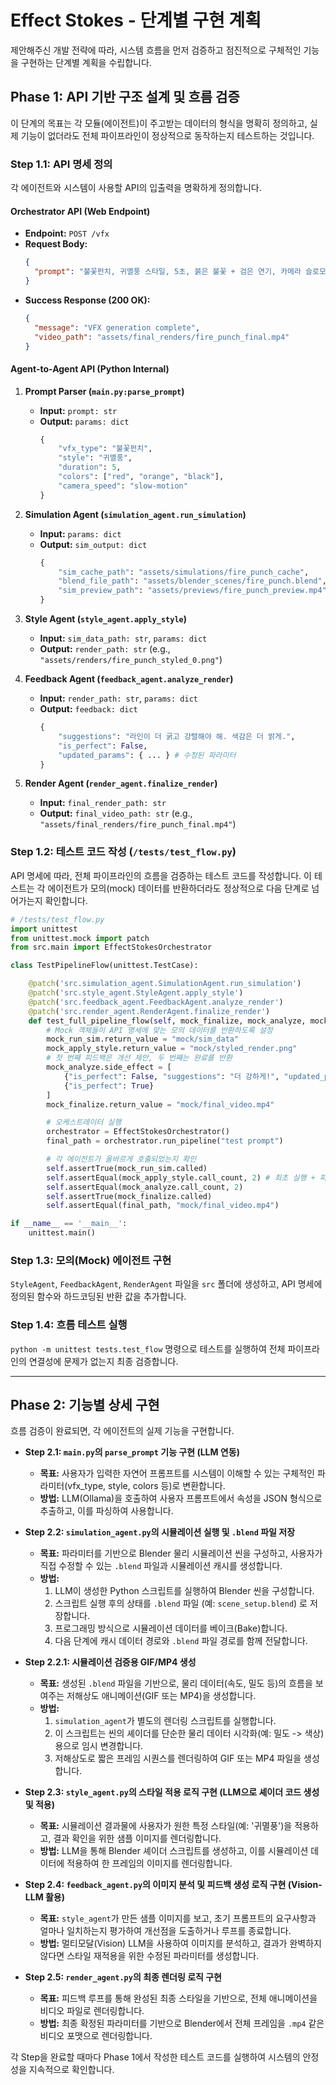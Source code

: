 # Effect Stokes - 단계별 구현 계획

제안해주신 개발 전략에 따라, 시스템 흐름을 먼저 검증하고 점진적으로 구체적인 기능을 구현하는 단계별 계획을 수립합니다.

## Phase 1: API 기반 구조 설계 및 흐름 검증

이 단계의 목표는 각 모듈(에이전트)이 주고받는 데이터의 형식을 명확히 정의하고, 실제 기능이 없더라도 전체 파이프라인이 정상적으로 동작하는지 테스트하는 것입니다.

### Step 1.1: API 명세 정의

각 에이전트와 시스템이 사용할 API의 입출력을 명확하게 정의합니다.

#### **Orchestrator API (Web Endpoint)**

-   **Endpoint:** `POST /vfx`
-   **Request Body:**
    ```json
    {
      "prompt": "불꽃펀치, 귀멸풍 스타일, 5초, 붉은 불꽃 + 검은 연기, 카메라 슬로모션"
    }
    ```
-   **Success Response (200 OK):**
    ```json
    {
      "message": "VFX generation complete",
      "video_path": "assets/final_renders/fire_punch_final.mp4"
    }
    ```

#### **Agent-to-Agent API (Python Internal)**

1.  **Prompt Parser (`main.py:parse_prompt`)**
    -   **Input:** `prompt: str`
    -   **Output:** `params: dict`
        ```python
        {
            "vfx_type": "불꽃펀치",
            "style": "귀멸풍",
            "duration": 5,
            "colors": ["red", "orange", "black"],
            "camera_speed": "slow-motion"
        }
        ```

2.  **Simulation Agent (`simulation_agent.run_simulation`)**
    -   **Input:** `params: dict`
    -   **Output:** `sim_output: dict`
        ```python
        {
            "sim_cache_path": "assets/simulations/fire_punch_cache",
            "blend_file_path": "assets/blender_scenes/fire_punch.blend",
            "sim_preview_path": "assets/previews/fire_punch_preview.mp4"
        }
        ```

3.  **Style Agent (`style_agent.apply_style`)**
    -   **Input:** `sim_data_path: str`, `params: dict`
    -   **Output:** `render_path: str` (e.g., `"assets/renders/fire_punch_styled_0.png"`)

4.  **Feedback Agent (`feedback_agent.analyze_render`)**
    -   **Input:** `render_path: str`, `params: dict`
    -   **Output:** `feedback: dict`
        ```python
        {
            "suggestions": "라인이 더 굵고 강렬해야 해. 색감은 더 밝게.",
            "is_perfect": False,
            "updated_params": { ... } # 수정된 파라미터
        }
        ```

5.  **Render Agent (`render_agent.finalize_render`)**
    -   **Input:** `final_render_path: str`
    -   **Output:** `final_video_path: str` (e.g., `"assets/final_renders/fire_punch_final.mp4"`)

### Step 1.2: 테스트 코드 작성 (`/tests/test_flow.py`)

API 명세에 따라, 전체 파이프라인의 흐름을 검증하는 테스트 코드를 작성합니다. 이 테스트는 각 에이전트가 모의(mock) 데이터를 반환하더라도 정상적으로 다음 단계로 넘어가는지 확인합니다.

```python
# /tests/test_flow.py
import unittest
from unittest.mock import patch
from src.main import EffectStokesOrchestrator

class TestPipelineFlow(unittest.TestCase):

    @patch('src.simulation_agent.SimulationAgent.run_simulation')
    @patch('src.style_agent.StyleAgent.apply_style')
    @patch('src.feedback_agent.FeedbackAgent.analyze_render')
    @patch('src.render_agent.RenderAgent.finalize_render')
    def test_full_pipeline_flow(self, mock_finalize, mock_analyze, mock_apply_style, mock_run_sim):
        # Mock 객체들이 API 명세에 맞는 모의 데이터를 반환하도록 설정
        mock_run_sim.return_value = "mock/sim_data"
        mock_apply_style.return_value = "mock/styled_render.png"
        # 첫 번째 피드백은 개선 제안, 두 번째는 완료를 반환
        mock_analyze.side_effect = [
            {"is_perfect": False, "suggestions": "더 강하게!", "updated_params": {}},
            {"is_perfect": True}
        ]
        mock_finalize.return_value = "mock/final_video.mp4"

        # 오케스트레이터 실행
        orchestrator = EffectStokesOrchestrator()
        final_path = orchestrator.run_pipeline("test prompt")

        # 각 에이전트가 올바르게 호출되었는지 확인
        self.assertTrue(mock_run_sim.called)
        self.assertEqual(mock_apply_style.call_count, 2) # 최초 실행 + 피드백 후 재실행
        self.assertEqual(mock_analyze.call_count, 2)
        self.assertTrue(mock_finalize.called)
        self.assertEqual(final_path, "mock/final_video.mp4")

if __name__ == '__main__':
    unittest.main()
```

### Step 1.3: 모의(Mock) 에이전트 구현

`StyleAgent`, `FeedbackAgent`, `RenderAgent` 파일을 `src` 폴더에 생성하고, API 명세에 정의된 함수와 하드코딩된 반환 값을 추가합니다.

### Step 1.4: 흐름 테스트 실행

`python -m unittest tests.test_flow` 명령으로 테스트를 실행하여 전체 파이프라인의 연결성에 문제가 없는지 최종 검증합니다.

---

## Phase 2: 기능별 상세 구현

흐름 검증이 완료되면, 각 에이전트의 실제 기능을 구현합니다.

-   **Step 2.1: `main.py`의 `parse_prompt` 기능 구현 (LLM 연동)**
    -   **목표:** 사용자가 입력한 자연어 프롬프트를 시스템이 이해할 수 있는 구체적인 파라미터(vfx_type, style, colors 등)로 변환합니다.
    -   **방법:** LLM(Ollama)을 호출하여 사용자 프롬프트에서 속성을 JSON 형식으로 추출하고, 이를 파싱하여 사용합니다.

-   **Step 2.2: `simulation_agent.py`의 시뮬레이션 실행 및 `.blend` 파일 저장**
    -   **목표:** 파라미터를 기반으로 Blender 물리 시뮬레이션 씬을 구성하고, 사용자가 직접 수정할 수 있는 `.blend` 파일과 시뮬레이션 캐시를 생성합니다.
    -   **방법:**
        1.  LLM이 생성한 Python 스크립트를 실행하여 Blender 씬을 구성합니다.
        2.  스크립트 실행 후의 상태를 `.blend` 파일 (예: `scene_setup.blend`) 로 저장합니다.
        3.  프로그래밍 방식으로 시뮬레이션 데이터를 베이크(Bake)합니다.
        4.  다음 단계에 캐시 데이터 경로와 `.blend` 파일 경로를 함께 전달합니다.

-   **Step 2.2.1: 시뮬레이션 검증용 GIF/MP4 생성**
    -   **목표:** 생성된 `.blend` 파일을 기반으로, 물리 데이터(속도, 밀도 등)의 흐름을 보여주는 저해상도 애니메이션(GIF 또는 MP4)을 생성합니다.
    -   **방법:**
        1.  `simulation_agent`가 별도의 렌더링 스크립트를 실행합니다.
        2.  이 스크립트는 씬의 셰이더를 단순한 물리 데이터 시각화(예: 밀도 -> 색상)용으로 임시 변경합니다.
        3.  저해상도로 짧은 프레임 시퀀스를 렌더링하여 GIF 또는 MP4 파일을 생성합니다.

-   **Step 2.3: `style_agent.py`의 스타일 적용 로직 구현 (LLM으로 셰이더 코드 생성 및 적용)**
    -   **목표:** 시뮬레이션 결과물에 사용자가 원한 특정 스타일(예: '귀멸풍')을 적용하고, 결과 확인을 위한 샘플 이미지를 렌더링합니다.
    -   **방법:** LLM을 통해 Blender 셰이더 스크립트를 생성하고, 이를 시뮬레이션 데이터에 적용하여 한 프레임의 이미지를 렌더링합니다.

-   **Step 2.4: `feedback_agent.py`의 이미지 분석 및 피드백 생성 로직 구현 (Vision-LLM 활용)**
    -   **목표:** `style_agent`가 만든 샘플 이미지를 보고, 초기 프롬프트의 요구사항과 얼마나 일치하는지 평가하여 개선점을 도출하거나 루프를 종료합니다.
    -   **방법:** 멀티모달(Vision) LLM을 사용하여 이미지를 분석하고, 결과가 완벽하지 않다면 스타일 재적용을 위한 수정된 파라미터를 생성합니다.

-   **Step 2.5: `render_agent.py`의 최종 렌더링 로직 구현**
    -   **목표:** 피드백 루프를 통해 완성된 최종 스타일을 기반으로, 전체 애니메이션을 비디오 파일로 렌더링합니다.
    -   **방법:** 최종 확정된 파라미터를 기반으로 Blender에서 전체 프레임을 `.mp4` 같은 비디오 포맷으로 렌더링합니다.

각 Step을 완료할 때마다 Phase 1에서 작성한 테스트 코드를 실행하여 시스템의 안정성을 지속적으로 확인합니다.
